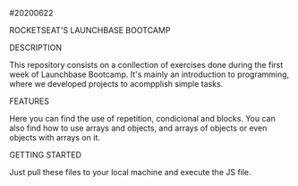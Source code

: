 #20200622

ROCKETSEAT'S LAUNCHBASE BOOTCAMP

DESCRIPTION

This repository consists on a conllection of exercises done during the first week of Launchbase Bootcamp. It's mainly an introduction to programming, where we developed projects to acompplish simple tasks.

FEATURES

Here you can find the use of repetition, condicional and blocks. You can also find how to use arrays and objects, and arrays of objects or even objects with arrays on it.

GETTING STARTED

Just pull these files to your local machine and execute the JS file.